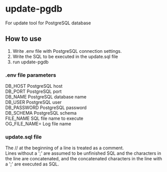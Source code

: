 # update-pgdb
For update tool for  PostgreSQL database

## How to use
1. Write .env file with PostgreSQL connection settings.
1. Write the SQL to be executed in the update.sql file
1. run update-pgdb

### .env file parameters
DB_HOST  PostgreSQL host  
DB_PORT  PostgreSQL port  
DB_NAME  PostgreSQL database name  
DB_USER  PostgreSQL user  
DB_PASSWORD PostgreSQL password   
DB_SCHEMA  PostgreSQL schema  
FILE_NAME  SQL file name to execute  
OG_FILE_NAME= Log file name  

### update.sql file
The // at the beginning of a line is treated as a comment.  
Lines without a ';' are assumed to be unfinished SQL and the characters in the line are concatenated, and the concatenated characters in the line with a ';' are executed as SQL.